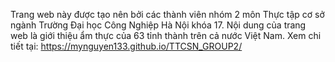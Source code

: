 Trang web này được tạo nên bởi các thành viên nhóm 2 môn Thực tập cơ sở ngành Trường Đại học Công Nghiệp Hà Nội khóa 17. 
Nội dung của trang web là giới thiệu ẩm thực của 63 tỉnh thành trên cả nước Việt Nam. Xem chi tiết tại: https://mynguyen133.github.io/TTCSN_GROUP2/
